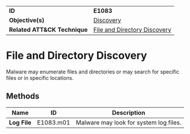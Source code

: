 |||
|---|---|
|**ID**|**E1083**|
|**Objective(s)**|[Discovery](../discovery)|
|**Related ATT&CK Technique**|[File and Directory Discovery](https://attack.mitre.org/techniques/T1083/) |


File and Directory Discovery
============================
Malware may enumerate files and directories or may search for specific files or in specific locations.

Methods
-------
|Name|ID|Description|
|---|---|---|
|**Log File**|E1083.m01|Malware may look for system log files.|